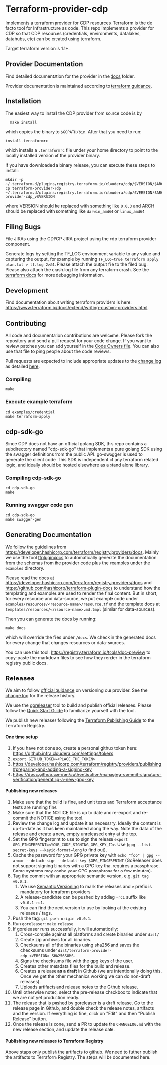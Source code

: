 # Terraform-provider-cdp

Implements a terraform provider for CDP resources. Terraform is the de facto tool for Infrastructure as code. This repo
implements a provider for CDP so that CDP resources (credentials, environments, datalakes, datahubs, etc) can be created using
terraform.

Target terraform version is 1.1+.

## Provider Documentation

Find detailed documentation for the provider in the [docs](./docs) folder.

Provider documentation is maintained according to [terraform guidance](https://www.terraform.io/docs/registry/providers/docs.html).

## Installation

The easiest way to install the CDP provider from source code is by
```
  make install
```

which copies the binary to `$GOPATH/bin`. After that you need to run:
```
install-terraformrc
```
which installs a `.terraformrc` file under your home directory to point to the locally
installed version of the provider binary.

If you have downloaded a binary release, you can execute these steps to install:
```
mkdir -p ~/.terraform.d/plugins/registry.terraform.io/cloudera/cdp/$VERSION/$ARCH
cp terraform-provider-cdp ~/.terraform.d/plugins/registry.terraform.io/cloudera/cdp/$VERSION/$ARCH/terraform-provider-cdp_v$VERSION
```

where VERSION should be replaced with something like `0.0.3`
and ARCH should be replaced with something like `darwin_amd64` or `linux_amd64`

## Filing Bugs

File JIRAs using the CDPCP JIRA project using the cdp terraform provider component.

Generate logs by setting the TF_LOG environment variable to any value and capturing the output, for example by running `TF_LOG=true terraform apply plan.txt > tf.log 2>&1`. Please attach the output file to the filed bug. Please also attach the crash.log file from any terraform crash. See the [terraform docs](https://www.terraform.io/docs/internals/debugging.html) for more debugging information.

## Development

Find documentation about writing terraform providers is here: https://www.terraform.io/docs/extend/writing-custom-providers.html.

## Contributing

All code and documentation contributions are welcome. Please fork the repository and send a pull request for your code
change. If you want to review patches you can add yourself in the [Code Owners file](.github/CODEOWNERS). You can also
use that file to ping people about the code reviews.

Pull requests are expected to include appropriate updates to the [change log](./CHANGELOG.md) as detailed [here](https://www.terraform.io/docs/extend/best-practices/versioning.html#changelog-specification).

### Compiling

```
make
```

### Execute example terraform

```
cd examples/credential
make terraform-apply
```

## cdp-sdk-go

Since CDP does not have an official golang SDK, this repo contains a subdirectory named "cdp-sdk-go" that implements a pure
golang SDK using the swagger definitions from the public API. go-swagger is used to generate the client code. This SDK is
independent of any terraform related logic, and ideally should be hosted elsewhere as a stand alone library.

### Compiling cdp-sdk-go

```
cd cdp-sdk-go
make
```

### Running swagger code gen

```
cd cdp-sdk-go
make swagger-gen
```

## Generating Documentation

We follow the guidelines from https://developer.hashicorp.com/terraform/registry/providers/docs. Mainly we use the tool
[tfplugindocs](https://github.com/hashicorp/terraform-plugin-docs) to automatically generate the documentation from the
schemas from the provider code plus the examples under the `examples` directory.

Please read the docs at https://developer.hashicorp.com/terraform/registry/providers/docs and
https://github.com/hashicorp/terraform-plugin-docs to understand how the templating and examples
are used to render the final content. But in short, for every resource and data-source, we put example code under
`examples/resources/<resource-name>/resource.tf` and the template docs at `templates/resources/<resource-name>.md.tmpl`
(similar for data-sources).

Then you can generate the docs by running:
```
make docs
```

which will override the files under `/docs`. We check in the generated docs for every change that changes resources or
data-sources.

You can use this tool: https://registry.terraform.io/tools/doc-preview to copy-paste the markdown files to see how they
render in the terraform registry public docs.


## Releases

We aim to follow [official guidance](https://www.terraform.io/docs/extend/best-practices/versioning.html)
on versioning our provider. See the [change log](./CHANGELOG.md) for the release history.

We use the [goreleaser](https://goreleaser.com/) tool to build and publish official releases. Please follow the 
[Quick Start Guide](https://goreleaser.com/quick-start/) to familiarize yourself with the tool. 

We publish new releases following the [Terraform Publishing Guide](https://developer.hashicorp.com/terraform/registry/providers/publishing)
to the Terraform Registry.

#### One time setup
1. If you have not done so, create a personal github token here: https://github.infra.cloudera.com/settings/tokens
2. `export GITHUB_TOKEN=<PLACE_THE_TOKEN>`
3. https://developer.hashicorp.com/terraform/registry/providers/publishing#preparing-and-adding-a-signing-key
4. https://docs.github.com/en/authentication/managing-commit-signature-verification/generating-a-new-gpg-key

#### Publishing new releases
1. Make sure that the build is fine, and unit tests and Terraform acceptance tests are running fine.
2. Make sure that the NOTICE file is up to date and re-export and re-commit the NOTICE using the tool.
3. Review the change log and update it as necessary. Ideally the content is
  up-to-date as it has been maintained along the way. Note the data of the
  release and create a new, empty unreleased entry at the top.
4. Set the GPG fingerprint to use to sign the release `export GPG_FINGERPRINT=<YOUR_CODE_SIGNING_GPG_KEY_ID>`. Use (`gpg --list-secret-keys --keyid-format=long` to find out).
5. Cache the password for your GPG private key with `echo "foo" | gpg --armor --detach-sign --default-key $GPG_FINGERPRINT` (GoReleaser does not support signing binaries with a GPG key that requires a passphrase. Some systems may cache your GPG passphrase for a few minutes).
6. Tag the commit with an appropriate semantic version, e.g. `git tag v0.0.1`.
   1. We use [Semantic Versioning](https://semver.org/) to mark the releases and `v` prefix is mandatory for terraform providers
   2. A release-candidate can be pushed by adding `-rc1` suffix like `v0.0.1-rc1`.
   3. You can find the next version to use by looking at the existing releases / tags.
7. Push the tag: `git push origin v0.0.1`.
8. Run `goreleaser`: `make release`
9. If goreleaser runs successfully, it will automatically:
   1. Cross-compile against all platforms and create binaries under `dist/`
   2. Create zip archives for all binaries.
   3. Checksums all of the binaries using sha256 and saves the checksums under `dist/terraform-provider-cdp_<VERSION>_SHA256SUMS`.
   4. Signs the checksums file with the gpg keys of the user.
   5. Creates other metadata files for the build and release.
   6. Creates a release **as a draft** in Github (we are intentionally doing this. Once we get the other mechanics working we can do non-draft releases).
   7. Uploads artifacts and release notes to the Github release.
10. Until otherwise noted, select the pre-release checkbox to indicate that we
  are not yet production ready.
11. The release that is pushed by goreleaser is a draft release. Go to the release page in Github, and double check the release notes, artifacts and the version. If everything is fine, click on "Edit" and then "Publish Release" button.
12. Once the release is done, send a PR to update the `CHANGELOG.md` with the new release section, and update the release date.

#### Publishing new releases to Terraform Registry
Above staps only publish the artifacts to github. We need to futher publish the artifacts to Terraform Registry. The steps will be documented here.
